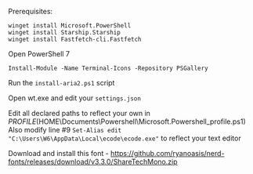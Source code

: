 Prerequisites:

```
winget install Microsoft.PowerShell
winget install Starship.Starship
winget install Fastfetch-cli.Fastfetch
```
Open PowerShell 7
```
Install-Module -Name Terminal-Icons -Repository PSGallery
```
Run the `install-aria2.ps1` script

Open wt.exe and edit your `settings.json`

Edit all declared paths to reflect your own in $PROFILE ($HOME\Documents\Powershell\Microsoft.Powershell_profile.ps1)
Also modify line #9 `Set-Alias edit "C:\Users\W6\AppData\Local\ecode\ecode.exe"` to reflect your text editor

Download and install this font - https://github.com/ryanoasis/nerd-fonts/releases/download/v3.3.0/ShareTechMono.zip
